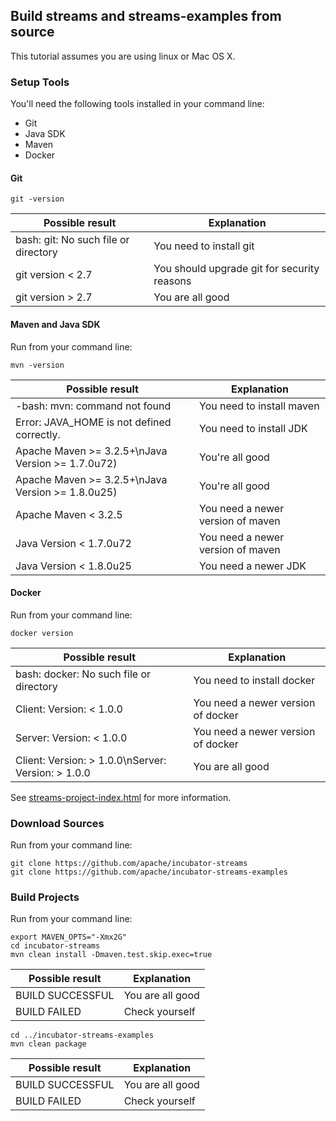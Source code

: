 ## Build streams and streams-examples from source

This tutorial assumes you are using linux or Mac OS X.

### Setup Tools

You'll need the following tools installed in your command line:

* Git
* Java SDK 
* Maven
* Docker

#### Git

  `git -version`
    
| Possible result | Explanation |
|-----------------|-------------|
| bash: git: No such file or directory | You need to install git |
| git version < 2.7 | You should upgrade git for security reasons |
| git version > 2.7 | You are all good |

#### Maven and Java SDK

Run from your command line:

  `mvn -version`

| Possible result | Explanation |
|-----------------|-------------|
| -bash: mvn: command not found | You need to install maven |
| Error: JAVA_HOME is not defined correctly. | You need to install JDK |
| Apache Maven >= 3.2.5+\nJava Version >= 1.7.0u72) | You're all good |
| Apache Maven >= 3.2.5+\nJava Version >= 1.8.0u25) | You're all good |
| Apache Maven < 3.2.5 | You need a newer version of maven |
| Java Version < 1.7.0u72 | You need a newer version of maven |
| Java Version < 1.8.0u25 | You need a newer JDK |

#### Docker

Run from your command line:

  `docker version`

| Possible result | Explanation |
|-----------------|-------------|
| bash: docker: No such file or directory | You need to install docker |
| Client: Version: < 1.0.0 | You need a newer version of docker |
| Server: Version: < 1.0.0 | You need a newer version of docker |
| Client: Version: > 1.0.0\nServer: Version: > 1.0.0 | You are all good |

See [streams-project-index.html](http://streams.incubator.apache.org/site/0.2-incubating/streams-project/index.html "streams-project/index.html") for more information.

### Download Sources

Run from your command line:

    git clone https://github.com/apache/incubator-streams
    git clone https://github.com/apache/incubator-streams-examples
  
### Build Projects

Run from your command line:

    export MAVEN_OPTS="-Xmx2G"
    cd incubator-streams
    mvn clean install -Dmaven.test.skip.exec=true
  
| Possible result | Explanation |
|-----------------|-------------|
| BUILD SUCCESSFUL | You are all good |
| BUILD FAILED | Check yourself |
  
    cd ../incubator-streams-examples
    mvn clean package
  
| Possible result | Explanation |
|-----------------|-------------|
| BUILD SUCCESSFUL | You are all good |
| BUILD FAILED | Check yourself |